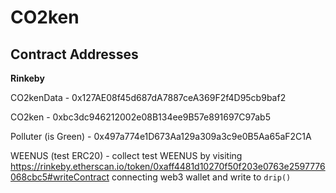 # CO2ken

## Contract Addresses

**Rinkeby**

CO2kenData - 0x127AE08f45d687dA7887ceA369F2f4D95cb9baf2

CO2ken - 0xbc3dc946212002e08B134ee9B57e891697C97ab5

Polluter (is Green) - 0x497a774e1D673Aa129a309a3c9e0B5Aa65aF2C1A

WEENUS (test ERC20) - collect test WEENUS by visiting https://rinkeby.etherscan.io/token/0xaff4481d10270f50f203e0763e2597776068cbc5#writeContract connecting web3 wallet and write to `drip()`